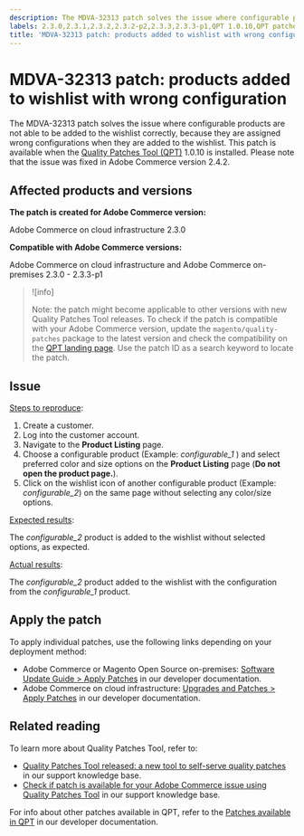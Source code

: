 ```yaml
---
description: The MDVA-32313 patch solves the issue where configurable products are not able to be added to the wishlist correctly, because they are assigned wrong configurations when they are added to the wishlist. This patch is available when the [Quality Patches Tool (QPT)](https://devdocs.magento.com/guides/v2.4/comp-mgr/patching.html#mqp) 1.0.10 is installed. Please note that the issue was fixed in Adobe Commerce version 2.4.2.
labels: 2.3.0,2.3.1,2.3.2,2.3.2-p2,2.3.3,2.3.3-p1,QPT 1.0.10,QPT patches,Magento Commerce,Magento Commerce Cloud,Quality Patches Tool,configurable product,product listing,wishlist,Adobe Commerce,cloud infrastructure,on-premises,quality patches for Adobe Commerce,Magento Open Source
title: 'MDVA-32313 patch: products added to wishlist with wrong configuration'
---
```


# MDVA-32313 patch: products added to wishlist with wrong configuration

The MDVA-32313 patch solves the issue where configurable products are not able to be added to the wishlist correctly, because they are assigned wrong configurations when they are added to the wishlist. This patch is available when the [Quality Patches Tool (QPT)](https://devdocs.magento.com/guides/v2.4/comp-mgr/patching.html#mqp) 1.0.10 is installed. Please note that the issue was fixed in Adobe Commerce version 2.4.2.

## Affected products and versions

**The patch is created for Adobe Commerce version:**

Adobe Commerce on cloud infrastructure 2.3.0

**Compatible with Adobe Commerce versions:**

Adobe Commerce on cloud infrastructure and Adobe Commerce on-premises 2.3.0 - 2.3.3-p1

>![info]
>
 >Note: the patch might become applicable to other versions with new Quality Patches Tool releases. To check if the patch is compatible with your Adobe Commerce version, update the `magento/quality-patches` package to the latest version and check the compatibility on the [QPT landing page](https://devdocs.magento.com/quality-patches/tool.html#patch-grid). Use the patch ID as a search keyword to locate the patch.

## Issue

<ins>Steps to reproduce</ins>:

1. Create a customer.
1. Log into the customer account.
1. Navigate to the **Product Listing** page.
1. Choose a configurable product (Example: *configurable\_1* ) and select preferred color and size options on the **Product Listing** page (**Do not open the product page.**).
1. Click on the wishlist icon of another configurable product (Example: *configurable\_2*) on the same page without selecting any color/size options.

<ins>Expected results</ins>:

The *configurable\_2* product is added to the wishlist without selected options, as expected.

<ins>Actual results</ins>:

The *configurable\_2* product added to the wishlist with the configuration from the *configurable\_1* product.

## Apply the patch

To apply individual patches, use the following links depending on your deployment method:

* Adobe Commerce or Magento Open Source on-premises: [Software Update Guide > Apply Patches](https://devdocs.magento.com/guides/v2.4/comp-mgr/patching/mqp.html) in our developer documentation.
* Adobe Commerce on cloud infrastructure: [Upgrades and Patches > Apply Patches](https://devdocs.magento.com/cloud/project/project-patch.html) in our developer documentation.

## Related reading

To learn more about Quality Patches Tool, refer to:

* [Quality Patches Tool released: a new tool to self-serve quality patches](https://support.magento.com/hc/en-us/articles/360047139492) in our support knowledge base.
* [Check if patch is available for your Adobe Commerce issue using Quality Patches Tool](https://support.magento.com/hc/en-us/articles/360047125252) in our support knowledge base.

For info about other patches available in QPT, refer to the [Patches available in QPT](https://devdocs.magento.com/quality-patches/tool.html#patch-grid) in our developer documentation.
